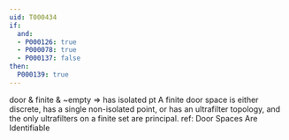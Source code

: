 ```yaml
---
uid: T000434
if:
  and:
  - P000126: true
  - P000078: true
  - P000137: false
then:
  P000139: true
---
```


door & finite & ~empty => has isolated pt
A finite door space is either discrete, has a single non-isolated point, or has an ultrafilter topology, and the only ultrafilters on a finite set are principal.
ref: Door Spaces Are Identifiable
